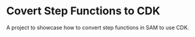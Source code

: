 # Covert Step Functions to CDK
A project to showcase how to convert step functions in SAM to use CDK.
